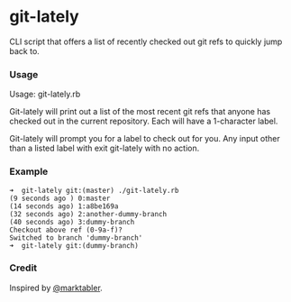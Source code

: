 # git-lately
CLI script that offers a list of recently checked out git refs to quickly jump back to.

### Usage
Usage: git-lately.rb

Git-lately will print out a list of the most recent git refs that anyone has
checked out in the current repository. Each will have a 1-character label. 

Git-lately will prompt you for a label to check out for you. Any input other 
than a listed label with exit git-lately with no action.

### Example
```
➜  git-lately git:(master) ./git-lately.rb 
(9 seconds ago ) 0:master
(14 seconds ago) 1:a8be169a
(32 seconds ago) 2:another-dummy-branch
(40 seconds ago) 3:dummy-branch
Checkout above ref (0-9a-f)? 
Switched to branch 'dummy-branch'
➜  git-lately git:(dummy-branch)
```

### Credit
Inspired by [@marktabler](https://github.com/marktabler).
